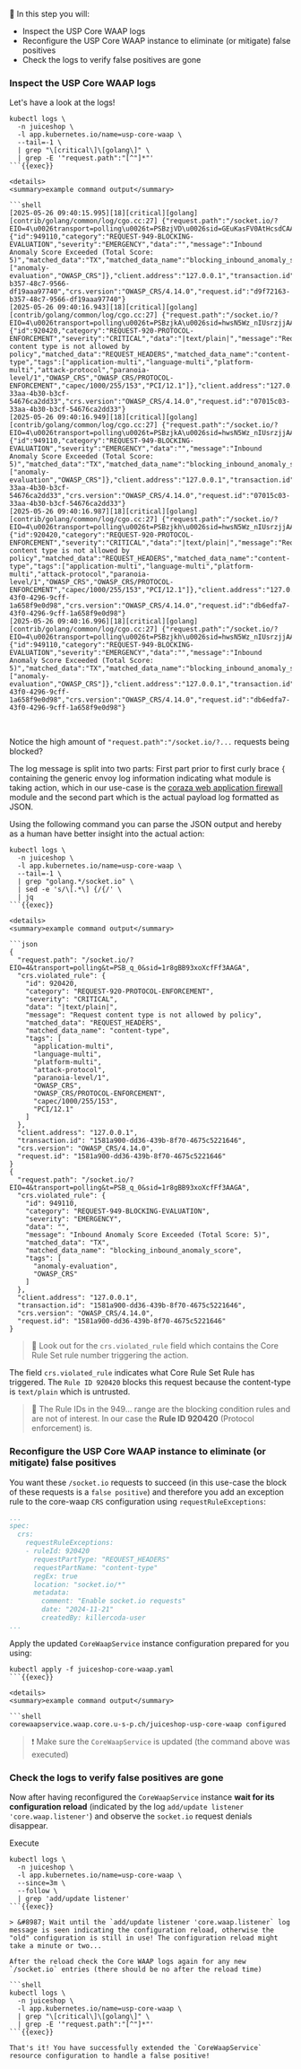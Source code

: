 <!--
SPDX-FileCopyrightText: 2025 United Security Providers AG, Switzerland

SPDX-License-Identifier: GPL-3.0-only
-->

&#127919; In this step you will:

* Inspect the USP Core WAAP logs
* Reconfigure the USP Core WAAP instance to eliminate (or mitigate) false positives
* Check the logs to verify false positives are gone

### Inspect the USP Core WAAP logs

Let's have a look at the logs!

```shell
kubectl logs \
  -n juiceshop \
  -l app.kubernetes.io/name=usp-core-waap \
  --tail=-1 \
  | grep "\[critical\]\[golang\]" \
  | grep -E '"request.path":"[^"]*"'
```{{exec}}

<details>
<summary>example command output</summary>

```shell
[2025-05-26 09:40:15.995][18][critical][golang] [contrib/golang/common/log/cgo.cc:27] {"request.path":"/socket.io/?EIO=4\u0026transport=polling\u0026t=PSBzjVD\u0026sid=GEuKasFV0AtHcsdCAAAo","crs.violated_rule":{"id":949110,"category":"REQUEST-949-BLOCKING-EVALUATION","severity":"EMERGENCY","data":"","message":"Inbound Anomaly Score Exceeded (Total Score: 5)","matched_data":"TX","matched_data_name":"blocking_inbound_anomaly_score","tags":["anomaly-evaluation","OWASP_CRS"]},"client.address":"127.0.0.1","transaction.id":"d9f72163-b357-48c7-9566-df19aaa97740","crs.version":"OWASP_CRS/4.14.0","request.id":"d9f72163-b357-48c7-9566-df19aaa97740"}
[2025-05-26 09:40:16.943][18][critical][golang] [contrib/golang/common/log/cgo.cc:27] {"request.path":"/socket.io/?EIO=4\u0026transport=polling\u0026t=PSBzjkA\u0026sid=hwsN5Wz_nIUsrzjjAAAp","crs.violated_rule":{"id":920420,"category":"REQUEST-920-PROTOCOL-ENFORCEMENT","severity":"CRITICAL","data":"|text/plain|","message":"Request content type is not allowed by policy","matched_data":"REQUEST_HEADERS","matched_data_name":"content-type","tags":["application-multi","language-multi","platform-multi","attack-protocol","paranoia-level/1","OWASP_CRS","OWASP_CRS/PROTOCOL-ENFORCEMENT","capec/1000/255/153","PCI/12.1"]},"client.address":"127.0.0.1","transaction.id":"07015c03-33aa-4b30-b3cf-54676ca2dd33","crs.version":"OWASP_CRS/4.14.0","request.id":"07015c03-33aa-4b30-b3cf-54676ca2dd33"}
[2025-05-26 09:40:16.949][18][critical][golang] [contrib/golang/common/log/cgo.cc:27] {"request.path":"/socket.io/?EIO=4\u0026transport=polling\u0026t=PSBzjkA\u0026sid=hwsN5Wz_nIUsrzjjAAAp","crs.violated_rule":{"id":949110,"category":"REQUEST-949-BLOCKING-EVALUATION","severity":"EMERGENCY","data":"","message":"Inbound Anomaly Score Exceeded (Total Score: 5)","matched_data":"TX","matched_data_name":"blocking_inbound_anomaly_score","tags":["anomaly-evaluation","OWASP_CRS"]},"client.address":"127.0.0.1","transaction.id":"07015c03-33aa-4b30-b3cf-54676ca2dd33","crs.version":"OWASP_CRS/4.14.0","request.id":"07015c03-33aa-4b30-b3cf-54676ca2dd33"}
[2025-05-26 09:40:16.987][18][critical][golang] [contrib/golang/common/log/cgo.cc:27] {"request.path":"/socket.io/?EIO=4\u0026transport=polling\u0026t=PSBzjkh\u0026sid=hwsN5Wz_nIUsrzjjAAAp","crs.violated_rule":{"id":920420,"category":"REQUEST-920-PROTOCOL-ENFORCEMENT","severity":"CRITICAL","data":"|text/plain|","message":"Request content type is not allowed by policy","matched_data":"REQUEST_HEADERS","matched_data_name":"content-type","tags":["application-multi","language-multi","platform-multi","attack-protocol","paranoia-level/1","OWASP_CRS","OWASP_CRS/PROTOCOL-ENFORCEMENT","capec/1000/255/153","PCI/12.1"]},"client.address":"127.0.0.1","transaction.id":"db6edfa7-43f0-4296-9cff-1a658f9e0d98","crs.version":"OWASP_CRS/4.14.0","request.id":"db6edfa7-43f0-4296-9cff-1a658f9e0d98"}
[2025-05-26 09:40:16.996][18][critical][golang] [contrib/golang/common/log/cgo.cc:27] {"request.path":"/socket.io/?EIO=4\u0026transport=polling\u0026t=PSBzjkh\u0026sid=hwsN5Wz_nIUsrzjjAAAp","crs.violated_rule":{"id":949110,"category":"REQUEST-949-BLOCKING-EVALUATION","severity":"EMERGENCY","data":"","message":"Inbound Anomaly Score Exceeded (Total Score: 5)","matched_data":"TX","matched_data_name":"blocking_inbound_anomaly_score","tags":["anomaly-evaluation","OWASP_CRS"]},"client.address":"127.0.0.1","transaction.id":"db6edfa7-43f0-4296-9cff-1a658f9e0d98","crs.version":"OWASP_CRS/4.14.0","request.id":"db6edfa7-43f0-4296-9cff-1a658f9e0d98"}
```

</details>
<br />

Notice the high amount of `"request.path":"/socket.io/?...` requests being blocked?

The log message is split into two parts: First part prior to first curly brace `{` containing the generic envoy log information indicating what module is taking action, which in our use-case is the [coraza web application firewall](https://github.com/corazawaf/coraza) module and the second part which is the actual payload log formatted as JSON.

Using the following command you can parse the JSON output and hereby as a human have better insight into the actual action:

```shell
kubectl logs \
  -n juiceshop \
  -l app.kubernetes.io/name=usp-core-waap \
  --tail=-1 \
  | grep "golang.*/socket.io" \
  | sed -e 's/\[.*\] {/{/' \
  | jq
```{{exec}}

<details>
<summary>example command output</summary>

```json
{
  "request.path": "/socket.io/?EIO=4&transport=polling&t=PSB_q_0&sid=1r8gBB93xoXcfFf3AAGA",
  "crs.violated_rule": {
    "id": 920420,
    "category": "REQUEST-920-PROTOCOL-ENFORCEMENT",
    "severity": "CRITICAL",
    "data": "|text/plain|",
    "message": "Request content type is not allowed by policy",
    "matched_data": "REQUEST_HEADERS",
    "matched_data_name": "content-type",
    "tags": [
      "application-multi",
      "language-multi",
      "platform-multi",
      "attack-protocol",
      "paranoia-level/1",
      "OWASP_CRS",
      "OWASP_CRS/PROTOCOL-ENFORCEMENT",
      "capec/1000/255/153",
      "PCI/12.1"
    ]
  },
  "client.address": "127.0.0.1",
  "transaction.id": "1581a900-dd36-439b-8f70-4675c5221646",
  "crs.version": "OWASP_CRS/4.14.0",
  "request.id": "1581a900-dd36-439b-8f70-4675c5221646"
}
{
  "request.path": "/socket.io/?EIO=4&transport=polling&t=PSB_q_0&sid=1r8gBB93xoXcfFf3AAGA",
  "crs.violated_rule": {
    "id": 949110,
    "category": "REQUEST-949-BLOCKING-EVALUATION",
    "severity": "EMERGENCY",
    "data": "",
    "message": "Inbound Anomaly Score Exceeded (Total Score: 5)",
    "matched_data": "TX",
    "matched_data_name": "blocking_inbound_anomaly_score",
    "tags": [
      "anomaly-evaluation",
      "OWASP_CRS"
    ]
  },
  "client.address": "127.0.0.1",
  "transaction.id": "1581a900-dd36-439b-8f70-4675c5221646",
  "crs.version": "OWASP_CRS/4.14.0",
  "request.id": "1581a900-dd36-439b-8f70-4675c5221646"
}
```

</details>

> &#128270; Look out for the `crs.violated_rule` field which contains the Core Rule Set rule number triggering the action.

The field `crs.violated_rule` indicates what Core Rule Set Rule has triggered. The `Rule ID 920420` blocks this request because the content-type is `text/plain` which is untrusted.

> &#128270; The Rule IDs in the 949... range are the blocking condition rules and are not of interest. In our case the **Rule ID 920420** (Protocol enforcement) is.

### Reconfigure the USP Core WAAP instance to eliminate (or mitigate) false positives

You want these `/socket.io` requests to succeed (in this use-case the block of these requests is a `false positive`) and therefore you add an exception rule to the core-waap `CRS` configuration using `requestRuleExceptions`:

```yaml
...
spec:
  crs:
    requestRuleExceptions:
    - ruleId: 920420
      requestPartType: "REQUEST_HEADERS"
      requestPartName: "content-type"
      regEx: true
      location: "socket.io/*"
      metadata:
        comment: "Enable socket.io requests"
        date: "2024-11-21"
        createdBy: killercoda-user
...
```

Apply the updated `CoreWaapService` instance configuration prepared for you using:

```shell
kubectl apply -f juiceshop-core-waap.yaml
```{{exec}}

<details>
<summary>example command output</summary>

```shell
corewaapservice.waap.core.u-s-p.ch/juiceshop-usp-core-waap configured
```

</details>

> &#10071; Make sure the `CoreWaapService` is updated (the command above was executed)

### Check the logs to verify false positives are gone

Now after having reconfigured the `CoreWaapService` instance **wait for its configuration reload** (indicated by the log `add/update listener 'core.waap.listener'`) and observe the `socket.io` request denials disappear.

Execute

```shell
kubectl logs \
  -n juiceshop \
  -l app.kubernetes.io/name=usp-core-waap \
  --since=3m \
  --follow \
  | grep 'add/update listener'
```{{exec}}

> &#8987; Wait until the `add/update listener 'core.waap.listener` log message is seen indicating the configuration reload, otherwise the "old" configuration is still in use! The configuration reload might take a minute or two...

After the reload check the Core WAAP logs again for any new `/socket.io` entries (there should be no after the reload time)

```shell
kubectl logs \
  -n juiceshop \
  -l app.kubernetes.io/name=usp-core-waap \
  | grep "\[critical\]\[golang\]" \
  | grep -E '"request.path":"[^"]*"'
```{{exec}}

That's it! You have successfully extended the `CoreWaapService` resource configuration to handle a false positive!
